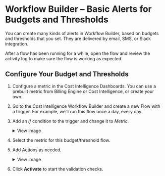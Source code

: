 <meta name="robots" content="noindex">

# Workflow Builder – Basic Alerts for Budgets and Thresholds 
You can create many kinds of alerts in Workflow Builder, based on budgets and thresholds that you set. They are delivered by email, SMS, or Slack integration.

After a flow has been running for a while, open the flow and review the activity log to make sure the flow is working as expected.

## Configure Your Budget and Thresholds
1. Configure a metric in the Cost Intelligence Dashboards. You can use a prebuilt metric from Billing Engine or Cost Intelligence, or create your own.

2. Go to the Cost Intelligence Workflow Builder and create a new Flow with a trigger.
   For example, we’ll run this flow once a day, every day.

3. Add an <i>If</i> condition to the trigger and change it to <i>Metric</i>.

   <details>
    <summary markdown="span">View image</summary>

    ![image](https://github.com/spotinst/help/assets/167069628/81481441-5f4a-45e6-8229-73fa97d46580)
 
    </details>

4. Select the metric for this budget/threshold flow.
5. Add Actions as needed.

   <details>
    <summary markdown="span">View image</summary>

    ![image](https://github.com/spotinst/help/assets/167069628/fb43a911-f8ca-427a-80f7-1198441456fd)

    </details>

6. Click **Activate** to start the validation checks.
